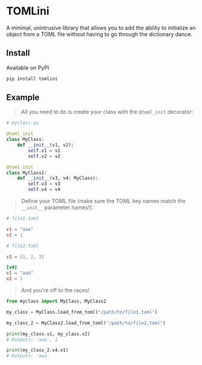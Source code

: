 # TOMLini

A minimal, unintrusive library that allows you to add the ability to initialize an object from a TOML file without having to go through the dictionary dance.

## Install

Available on PyPI

```bash
pip install tomlini
```

## Example

>All you need to do is create your class with the `@toml_init` decorator:


```python
# myclass.py

@toml_init
class MyClass:
    def __init__(v1, v2):
        self.v1 = v1
        self.v2 = v2

@toml_init
class MyClass2:
    def __init__(v3, v4: MyClass):
        self.v3 = v3
        self.v4 = v4

```

>Define your TOML file (make sure the TOML key names match the `__init__` parameter names!):

```TOML
# file1.toml

v1 = "aaa"
v2 = 1

```

```TOML
# file2.toml

v3 = [1, 2, 3]

[v4]
v1 = "aaa"
v2 = 1

```

>And you're off to the races!

```python
from myclass import MyClass, MyClass2

my_class = MyClass.load_from_toml("/path/to/file1.toml")

my_class_2 = MyClass2.load_from_toml("/path/to/file2.toml")

print(my_class.v1, my_class.v2)
# Outputs: 'aaa', 1

print(my_class_2.v4.v1)
# Outputs: 'aaa'


```